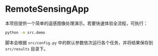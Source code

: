 # RemoteSensingApp

本项目提供一个简单的遥感图像处理演示。若要快速体验全流程，可执行：

```bash
python -m src.demo
```

脚本会根据 `src/config.py` 中的默认参数依次运行各个任务，并将结果保存到 `src/results` 目录下。
